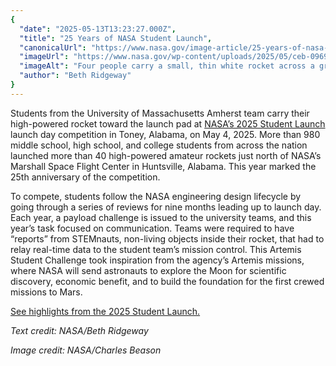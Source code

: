 ```yaml
---
{
  "date": "2025-05-13T13:23:27.000Z",
  "title": "25 Years of NASA Student Launch",
  "canonicalUrl": "https://www.nasa.gov/image-article/25-years-of-nasa-student-launch/",
  "imageUrl": "https://www.nasa.gov/wp-content/uploads/2025/05/ceb-0969orig.jpg",
  "imageAlt": "Four people carry a small, thin white rocket across a grassy field. The photo is taken from a lower angle, so the blue sky stretches out over most of the background.",
  "author": "Beth Ridgeway"
}
---
```


Students from the University of Massachusetts Amherst team carry their high-powered rocket toward the launch pad at [NASA’s 2025 Student Launch](https://www.nasa.gov/learning-resources/nasa-student-launch/) launch day competition in Toney, Alabama, on May 4, 2025. More than 980 middle school, high school, and college students from across the nation launched more than 40 high-powered amateur rockets just north of NASA’s Marshall Space Flight Center in Huntsville, Alabama. This year marked the 25th anniversary of the competition.

To compete, students follow the NASA engineering design lifecycle by going through a series of reviews for nine months leading up to launch day. Each year, a payload challenge is issued to the university teams, and this year’s task focused on communication. Teams were required to have “reports” from STEMnauts, non-living objects inside their rocket, that had to relay real-time data to the student team’s mission control. This Artemis Student Challenge took inspiration from the agency’s Artemis missions, where NASA will send astronauts to explore the Moon for scientific discovery, economic benefit, and to build the foundation for the first crewed missions to Mars.

[See highlights from the 2025 Student Launch.](https://www.youtube.com/watch?v=1I44EW28SoE)

_Text credit: NASA/Beth Ridgeway_

_Image credit: NASA/Charles Beason_
